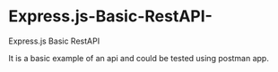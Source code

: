 # Express.js-Basic-RestAPI-
Express.js Basic RestAPI 

It is a basic example of an api and could be tested using postman app.
